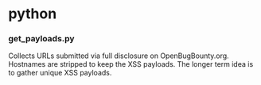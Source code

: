 # python
### get_payloads.py

Collects URLs submitted via full disclosure on OpenBugBounty.org. Hostnames are stripped to keep the XSS payloads. The longer term idea is to gather unique XSS payloads. 
